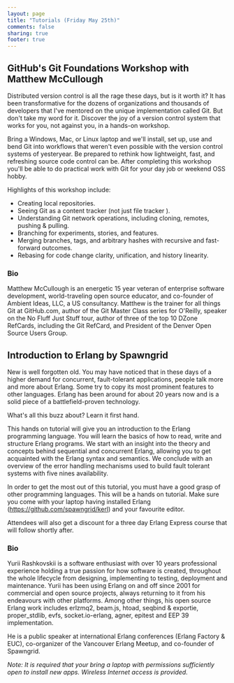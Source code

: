 ```yaml
---
layout: page
title: "Tutorials (Friday May 25th)"
comments: false
sharing: true
footer: true
---
```


## GitHub's Git Foundations Workshop with Matthew McCullough

Distributed version control is all the rage these days, but is it worth it? It
has been transformative for the dozens of organizations and thousands of
developers that I've mentored on the unique implementation called Git. But don't
take my word for it. Discover the joy of a version control system that works for
you, not against you, in a hands-on workshop. 

Bring a Windows, Mac, or Linux laptop and we'll install, set up, use and bend
Git into workflows that weren't even possible with the version control systems
of yesteryear. Be prepared to rethink how lightweight, fast, and refreshing
source code control can be. After completing this workshop you'll be able to do
practical work with Git for your day job or weekend OSS hobby.

Highlights of this workshop include:

* Creating local repositories.
* Seeing Git as a content tracker (not just file tracker ).
* Understanding Git network operations, including cloning, remotes, pushing &
  pulling.
* Branching for experiments, stories, and features.
* Merging branches, tags, and arbitrary hashes with recursive and fast-forward
  outcomes.
* Rebasing for code change clarity, unification, and history linearity.

### Bio

Matthew McCullough is an energetic 15 year veteran of enterprise software
development, world-traveling open source educator, and co-founder of Ambient
Ideas, LLC, a US consultancy. Matthew is the trainer for all things Git at
GitHub.com, author of the Git Master Class series for O'Reilly, speaker on
the No Fluff Just Stuff tour, author of three of the top 10 DZone RefCards,
including the Git RefCard, and President of the Denver Open Source Users
Group.

## Introduction to Erlang by Spawngrid

New is well forgotten old. You may have noticed that in these days of a higher demand for concurrent, fault-tolerant applications, people talk more and more about Erlang. Some try to copy its most prominent features to other languages. Erlang has been around for about 20 years now and is a solid piece of a battlefield-proven technology. 

What's all this buzz about? Learn it first hand.

This hands on tutorial will give you an introduction to the Erlang programming language. You will learn the basics of how to read, write and structure Erlang programs. We start with an insight into the theory and concepts behind sequential and concurrent Erlang, allowing you to get acquainted with the Erlang syntax and semantics. We conclude with an overview of the error handling mechanisms used to build fault tolerant systems with five nines availability. 
 
In order to get the most out of this tutorial, you must have a good grasp of other programming languages. This will be a hands on tutorial. Make sure you come with your laptop having installed Erlang (https://github.com/spawngrid/kerl) and your favourite editor.

Attendees will also get a discount for a three day Erlang Express course that will follow shortly after.

### Bio

Yurii Rashkovskii is a software enthusiast with over 10 years professional experience holding a true passion for how software is created, throughout the whole lifecycle from designing, implementing to testing, deployment and maintenance. Yurii has been using Erlang on and off since 2001 for commercial and open source projects, always returning to it from his endeavours with other platforms. Among other things, his open source Erlang work includes erlzmq2, beam.js, htoad, seqbind & exportie, proper_stdlib, evfs, socket.io-erlang, agner, epitest and EEP 39 implementation. 

He is a public speaker at international Erlang conferences (Erlang Factory & EUC), co-organizer of the Vancouver Erlang Meetup, and co-founder of Spawngrid.

_Note: It is required that your bring a laptop with permissions sufficiently
open to install new apps. Wireless Internet access is provided._
